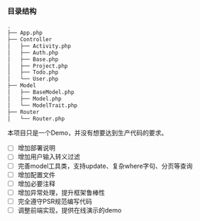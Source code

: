 ### 目录结构

```bash
.
├── App.php
├── Controller
│   ├── Activity.php
│   ├── Auth.php
│   ├── Base.php
│   ├── Project.php
│   ├── Todo.php
│   └── User.php
├── Model
│   ├── BaseModel.php
│   ├── Model.php
│   └── ModelTrait.php
├── Router
│   └── Router.php
```
 
 本项目只是一个Demo，并没有想要达到生产代码的要求。
 
- [ ] 增加部署说明
- [ ] 增加用户输入转义过滤
- [ ] 完善model工具类，支持update、复杂where字句、分页等查询
- [ ] 增加配置文件
- [ ] 增加必要注释
- [ ] 增加异常处理，提升框架鲁棒性
- [ ] 完全遵守PSR规范编写代码
- [ ] 调整前端实现，提供在线演示的demo
